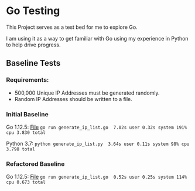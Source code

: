 # Go Testing

This Project serves as a test bed for me to explore Go.

I am using it as a way to get familiar with Go using my experience in Python to help drive progress.

## Baseline Tests

### Requirements:
- 500,000 Unique IP Addresses must be generated randomly.
- Random IP Addresses should be written to a file.

### Initial Baseline

Go 1.12.5: [File](0057033bc2e6955d24d219bc4e4ea04cfc1db03b)
`go run generate_ip_list.go  7.02s user 0.32s system 191% cpu 3.830 total`

Python 3.7:
`python generate_ip_list.py  3.64s user 0.11s system 98% cpu 3.798 total`


### Refactored Baseline
Go 1.12.5: [File](7f9b9e8bf56084bcee6a0a6d7d6b0efb1c8ab842)
`go run generate_ip_list.go  0.52s user 0.25s system 114% cpu 0.673 total`
